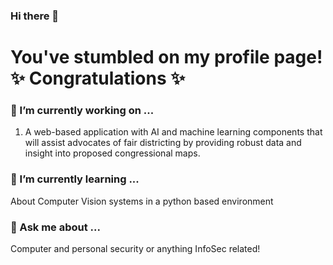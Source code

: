 ### Hi there 👋

<!--
**MasterZovsj/MasterZovsj** is a ✨ _special_ ✨ repository because its `README.md` (this file) appears on your GitHub profile.

Here are some ideas to get you started:

- 🔭 I’m currently working on ...
- 🌱 I’m currently learning ...
- 👯 I’m looking to collaborate on ...
- 🤔 I’m looking for help with ...
- 💬 Ask me about ...
- 📫 How to reach me: ...
- 😄 Pronouns: ...
- ⚡ Fun fact: ...
-->

# You've stumbled on my profile page! ✨ Congratulations ✨

### 🔭 I’m currently working on ...
1. A web-based application with AI and machine learning components that will assist advocates of fair districting by providing robust data and insight into proposed congressional maps.

### 🌱 I’m currently learning ...
About Computer Vision systems in a python based environment

### 💬 Ask me about ...
Computer and personal security or anything InfoSec related!
